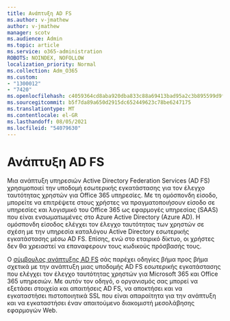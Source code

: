 ```yaml
---
title: Ανάπτυξη AD FS
ms.author: v-jmathew
author: v-jmathew
manager: scotv
ms.audience: Admin
ms.topic: article
ms.service: o365-administration
ROBOTS: NOINDEX, NOFOLLOW
localization_priority: Normal
ms.collection: Adm_O365
ms.custom:
- "1300012"
- "7420"
ms.openlocfilehash: c4059364cd8aba920dba833c88a69413bad95a2c3b895599d9f6895b50ff73d5
ms.sourcegitcommit: b5f7da89a650d2915dc652449623c78be6247175
ms.translationtype: MT
ms.contentlocale: el-GR
ms.lasthandoff: 08/05/2021
ms.locfileid: "54079630"
---
```

# <a name="deploy-ad-fs"></a>Ανάπτυξη AD FS

Μια ανάπτυξη υπηρεσιών Active Directory Federation Services (AD FS) χρησιμοποιεί την υποδομή εσωτερικής εγκατάστασης για τον έλεγχο ταυτότητας χρηστών για Office 365 υπηρεσίες. Με τη ομόσπονδη είσοδο, μπορείτε να επιτρέψετε στους χρήστες να πραγματοποιήσουν είσοδο σε υπηρεσίες και λογισμικό του Office 365 ως εφαρμογές υπηρεσίας (SAAS) που είναι ενσωματωμένες στο Azure Active Directory (Azure AD). Η ομόσπονδη είσοδος ελέγχει τον έλεγχο ταυτότητας των χρηστών σε σχέση με την υπηρεσία καταλόγου Active Directory εσωτερικής εγκατάστασης μέσω AD FS. Επίσης, ενώ στο εταιρικό δίκτυο, οι χρήστες δεν θα χρειαστεί να επαναφερουν τους κωδικούς πρόσβασής τους.

Ο [σύμβουλος ανάπτυξης AD FS](https://go.microsoft.com/fwlink/?linkid=2071178) σάς παρέχει οδηγίες βήμα προς βήμα σχετικά με την ανάπτυξη μιας υποδομής AD FS εσωτερικής εγκατάστασης που ελέγχει τον έλεγχο ταυτότητας χρηστών για Microsoft 365 και Office 365 υπηρεσιών. Με αυτόν τον οδηγό, ο οργανισμός σας μπορεί να εξετάσει στοιχεία και απαιτήσεις AD FS, να αποκτήσει και να εγκαταστήσει πιστοποιητικά SSL που είναι απαραίτητα για την ανάπτυξη και να εγκαταστήσει έναν απαιτούμενο διακομιστή μεσολάβησης εφαρμογών Web.
